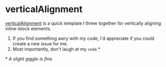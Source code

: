 # verticalAlignment

[verticalAlignment](https://github.com/danieldrasdo/verticalAlignment) is a quick template I threw together for vertically aligning inline-block elements.

1. If you find something awry with my code, I'd appreciate if you could create a new issue for me.
2. Most importantly, don't laugh at my `code`.\*

\* *A slight giggle is fine.*
